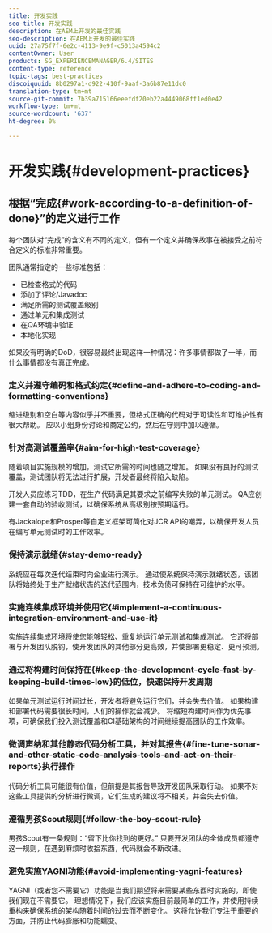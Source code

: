 ```yaml
---
title: 开发实践
seo-title: 开发实践
description: 在AEM上开发的最佳实践
seo-description: 在AEM上开发的最佳实践
uuid: 27a75f7f-6e2c-4113-9e9f-c5013a4594c2
contentOwner: User
products: SG_EXPERIENCEMANAGER/6.4/SITES
content-type: reference
topic-tags: best-practices
discoiquuid: 8b0297a1-d922-410f-9aaf-3a6b87e11dc0
translation-type: tm+mt
source-git-commit: 7b39a715166eeefdf20eb22a4449068ff1ed0e42
workflow-type: tm+mt
source-wordcount: '637'
ht-degree: 0%

---
```



# 开发实践{#development-practices}

## 根据“完成{#work-according-to-a-definition-of-done}”的定义进行工作

每个团队对“完成”的含义有不同的定义，但有一个定义并确保故事在被接受之前符合定义的标准非常重要。

团队通常指定的一些标准包括：

* 已检查格式的代码
* 添加了评论/Javadoc
* 满足所需的测试覆盖级别
* 通过单元和集成测试
* 在QA环境中验证
* 本地化实现

如果没有明确的DoD，很容易最终出现这样一种情况：许多事情都做了一半，而什么事情都没有真正完成。

### 定义并遵守编码和格式约定{#define-and-adhere-to-coding-and-formatting-conventions}

缩进级别和空白等内容似乎并不重要，但格式正确的代码对于可读性和可维护性有很大帮助。 应以小组身份讨论和商定公约，然后在守则中加以遵循。

### 针对高测试覆盖率{#aim-for-high-test-coverage}

随着项目实施规模的增加，测试它所需的时间也随之增加。 如果没有良好的测试覆盖，测试团队将无法进行扩展，开发者最终将陷入缺陷。

开发人员应练习TDD，在生产代码满足其要求之前编写失败的单元测试。 QA应创建一套自动的验收测试，以确保系统从高级别按预期运行。

有Jackalope和Prosper等自定义框架可简化对JCR API的嘲弄，以确保开发人员在编写单元测试时的工作效率。

### 保持演示就绪{#stay-demo-ready}

系统应在每次迭代结束时向企业进行演示。 通过使系统保持演示就绪状态，该团队将始终处于生产就绪状态的迭代范围内，技术负债可保持在可维护的水平。

### 实施连续集成环境并使用它{#implement-a-continuous-integration-environment-and-use-it}

实施连续集成环境将使您能够轻松、重复地运行单元测试和集成测试。 它还将部署与开发团队脱钩，使开发团队的其他部分更高效，并使部署更稳定、更可预测。

### 通过将构建时间保持在{#keep-the-development-cycle-fast-by-keeping-build-times-low}的低位，快速保持开发周期

如果单元测试运行时间过长，开发者将避免运行它们，并会失去价值。 如果构建和部署代码需要很长时间，人们的操作就会减少。 将缩短构建时间作为优先事项，可确保我们投入测试覆盖和CI基础架构的时间继续提高团队的工作效率。

### 微调声纳和其他静态代码分析工具，并对其报告{#fine-tune-sonar-and-other-static-code-analysis-tools-and-act-on-their-reports}执行操作

代码分析工具可能很有价值，但前提是其报告导致开发团队采取行动。 如果不对这些工具提供的分析进行微调，它们生成的建议将不相关，并会失去价值。

### 遵循男孩Scout规则{#follow-the-boy-scout-rule}

男孩Scout有一条规则：“留下比你找到的更好。” 只要开发团队的全体成员都遵守这一规则，在遇到麻烦时收拾东西，代码就会不断改进。

### 避免实施YAGNI功能{#avoid-implementing-yagni-features}

YAGNI（或者您不需要它）功能是当我们期望将来需要某些东西时实施的，即使我们现在不需要它。 理想情况下，我们应该实施目前最简单的工作，并使用持续重构来确保系统的架构随着时间的过去而不断变化。 这将允许我们专注于重要的方面，并防止代码膨胀和功能蠕变。
